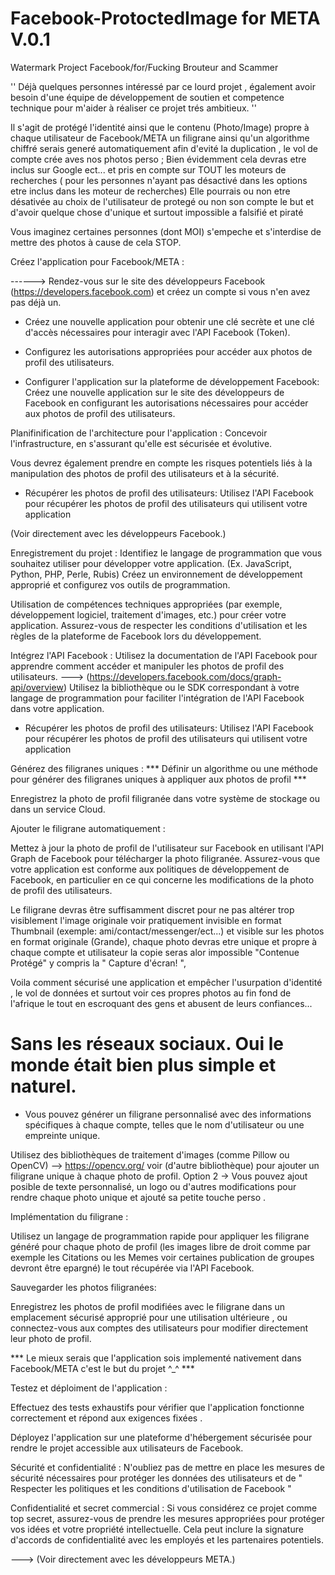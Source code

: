 # Facebook-ProtoctedImage for META V.0.1
Watermark Project Facebook/for/Fucking Brouteur and Scammer

'' Déjà quelques personnes intéressé par ce lourd projet , également avoir besoin d'une équipe de développement de soutien et competence technique pour m'aider à réaliser ce projet trés ambitieux. ''

Il s'agit de protégé l'identité ainsi que le contenu (Photo/Image) propre à chaque utilisateur de Facebook/META un filigrane ainsi qu'un algorithme chiffré serais generé automatiquement afin d'evité la duplication , le vol de compte crée aves nos photos perso ; Bien évidemment cela devras etre inclus sur Google ect... et pris en compte sur TOUT les moteurs de recherches ( pour les personnes n'ayant pas désactivé dans les options etre inclus dans les moteur de recherches) Elle pourrais ou non etre désativée au choix de l'utilisateur de protegé ou non son compte le but et d'avoir quelque chose d'unique et surtout impossible a falsifié et piraté 

Vous imaginez certaines personnes (dont MOI) s'empeche et s'interdise de mettre des photos à cause de cela STOP. 




Créez l'application pour Facebook/META :

 ------> Rendez-vous sur le site des développeurs Facebook (https://developers.facebook.com) et créez un compte si vous n'en avez pas déjà un.

* Créez une nouvelle application pour obtenir une clé secrète et une clé d'accès nécessaires pour interagir avec l'API Facebook (Token).

* Configurez les autorisations appropriées pour accéder aux photos de profil des utilisateurs.

* Configurer l'application sur la plateforme de développement Facebook: Créez une nouvelle application sur le site des développeurs de Facebook en configurant les autorisations nécessaires pour accéder aux photos de profil des utilisateurs.

Planifinification de l'architecture pour l'application : Concevoir l'infrastructure, en s'assurant qu'elle est sécurisée et évolutive. 

Vous devrez également prendre en compte les risques potentiels liés à la manipulation des photos de profil des utilisateurs et à la sécurité.


* Récupérer les photos de profil des utilisateurs: Utilisez l'API Facebook pour récupérer les photos de profil des utilisateurs qui utilisent votre application 

 (Voir directement avec les développeurs Facebook.)

Enregistrement du projet :
Identifiez le langage de programmation que vous souhaitez utiliser pour développer votre application. (Ex. JavaScript, Python, PHP, Perle, Rubis)
Créez un environnement de développement approprié et configurez vos outils de programmation.

Utilisation de compétences techniques appropriées (par exemple, développement logiciel, traitement d'images, etc.) pour créer votre application. Assurez-vous de respecter les conditions d'utilisation et les règles de la plateforme de Facebook lors du développement.

Intégrez l'API Facebook :
Utilisez la documentation de l'API Facebook pour apprendre comment accéder et manipuler les photos de profil des utilisateurs. ---> (https://developers.facebook.com/docs/graph-api/overview)
Utilisez la bibliothèque ou le SDK correspondant à votre langage de programmation pour faciliter l'intégration de l'API Facebook dans votre application.

* Récupérer les photos de profil des utilisateurs: Utilisez l'API Facebook pour récupérer les photos de profil des utilisateurs qui utilisent votre application 

Générez des filigranes uniques :
*** Définir un algorithme ou une méthode pour générer des filigranes uniques à appliquer aux photos de profil ***

Enregistrez la photo de profil filigranée dans votre système de stockage ou dans un service Cloud.

Ajouter le filigrane automatiquement : 

Mettez à jour la photo de profil de l'utilisateur sur Facebook en utilisant l'API Graph de Facebook pour télécharger la photo filigranée.
Assurez-vous que votre application est conforme aux politiques de développement de Facebook, en particulier en ce qui concerne les modifications de la photo de profil des utilisateurs.

Le filigrane devras être suffisamment discret pour ne pas altérer trop visiblement l'image originale voir pratiquement invisible en format Thumbnail (exemple: ami/contact/messenger/ect...) et visible sur les photos en format originale (Grande), chaque photo devras etre unique et propre à chaque compte et utilisateur la copie seras alor impossible "Contenue Protégé" y compris la " Capture d'écran! ", 

Voila comment sécurisé une application et empêcher l'usurpation d'identité , le vol de données et surtout voir ces propres photos au fin fond de l'afrique le tout en escroquant des gens et abusent de leurs confiances... 

# Sans les réseaux sociaux. Oui le monde était bien plus simple et naturel.


* Vous pouvez générer un filigrane personnalisé avec des informations spécifiques à chaque compte, telles que le nom d'utilisateur ou une empreinte unique.

Utilisez des bibliothèques de traitement d'images (comme Pillow ou OpenCV) --> https://opencv.org/ voir (d'autre bibliothèque) pour ajouter un filigrane unique à chaque photo de profil. Option 2 -> Vous pouvez ajout posible de texte personnalisé, un logo ou d'autres modifications pour rendre chaque photo unique et ajouté sa petite touche perso  . 

Implémentation du filigrane :

Utilisez un langage de programmation rapide pour appliquer les filigrane généré pour chaque photo de profil (les images libre de droit comme par exemple les Citations ou les Memes voir certaines publication de groupes devront être epargné) le tout récupérée via l'API Facebook.


Sauvegarder les photos filigranées: 

Enregistrez les photos de profil modifiées avec le filigrane dans un emplacement sécurisé approprié pour une utilisation ultérieure , ou connectez-vous aux comptes des utilisateurs pour modifier directement leur photo de profil.

*** Le mieux serais que l'application sois implementé nativement dans Facebook/META c'est le but du projet ^_^ ***

 Testez et déploiment de l'application :

Effectuez des tests exhaustifs pour vérifier que l'application fonctionne correctement et répond aux exigences fixées .

Déployez l'application sur une plateforme d'hébergement sécurisée pour rendre le projet accessible aux utilisateurs de Facebook.

Sécurité et confidentialité : N'oubliez pas de mettre en place les mesures de sécurité nécessaires pour protéger les données des utilisateurs et de " Respecter les politiques et les conditions d'utilisation de Facebook " 

Confidentialité et secret commercial : Si vous considérez ce projet comme top secret, assurez-vous de prendre les mesures appropriées pour protéger vos idées et votre propriété intellectuelle. Cela peut inclure la signature d'accords de confidentialité avec les employés et les partenaires potentiels.



---> (Voir directement avec les développeurs META.)
